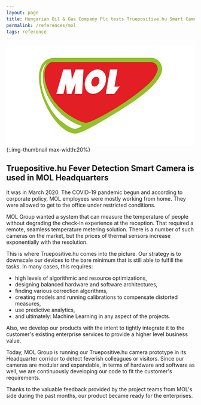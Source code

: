 ```yaml
---
layout: page
title: Hungarian Oil & Gas Company Plc tests Truepositive.hu Smart Camera to detect colleagues having higher than normal temperature
permalink: /references/mol
tags: reference
---
```

![MOL Group](/assets/images/in-content/mol-logo.jpg){:.img-thumbnail max-width:20%}

## Truepositive.hu Fever Detection Smart Camera is used in MOL Headquarters

It was in March 2020. The COVID-19 pandemic begun and according to corporate policy, MOL employees were mostly working from home. They were allowed to get to the office under restricted conditions.

MOL Group wanted a system that can measure the temperature of people without degrading the check-in experience at the reception. That required a remote, seamless temperature metering solution. There is a number of such cameras on the market, but the prices of thermal sensors increase exponentially with the resolution. 

This is where Truepositive.hu comes into the picture. Our strategy is to downscale our devices to the bare minimum that is still able to fulfill the tasks. In many cases, this requires:
* high levels of algorithmic and resource optimizations,
* designing balanced hardware and software architectures, 
* finding various correction algorithms,
* creating models and running calibrations to compensate distorted measures,
* use predictive analytics,
* and ultimately: Machine Learning in any aspect of the projects.

Also, we develop our products with the intent to tightly integrate it to the customer's existing enterprise services to provide a higher level business value.

Today, MOL Group is running our Truepositive.hu camera prototype in its Headquarter corridor to detect feverish colleagues or visitors. Since our cameras are modular and expandable, in terms of hardware and software as well, we are continuously developing our code to fit the customer's requirements. 

Thanks to the valuable feedback provided by the project teams from MOL's side during the past months, our product became ready for the enterprises.